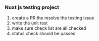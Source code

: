 ### Nuxt js testing project

1. create a PR the resolve the testing issue
2. write the unit test
3. make sure check list are all checked
4. status check should be passed
